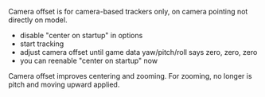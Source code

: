 Camera offset is for camera-based trackers only, on camera pointing not directly on model.

- disable "center on startup" in options
- start tracking
- adjust camera offset until game data yaw/pitch/roll says zero, zero, zero
- you can reenable "center on startup" now

Camera offset improves centering and zooming. For zooming, no longer is pitch and moving upward applied.